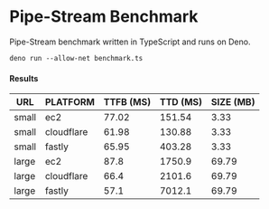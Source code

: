 # Pipe-Stream Benchmark

Pipe-Stream benchmark written in TypeScript and runs on Deno.

```shell
deno run --allow-net benchmark.ts
```

#### Results

URL | PLATFORM | TTFB (MS) | TTD (MS) | SIZE (MB)
--- | -------- | --------- | -------- | ---------
small | ec2 | 77.02 | 151.54 | 3.33
small | cloudflare | 61.98 | 130.88 | 3.33
small | fastly | 65.95 | 403.28 | 3.33
large | ec2 | 87.8 | 1750.9 | 69.79
large | cloudflare | 66.4 | 2101.6 | 69.79
large | fastly | 57.1 | 7012.1 | 69.79
